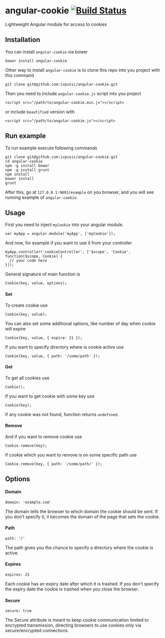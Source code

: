 angular-cookie  [![Build Status](https://travis-ci.org/ivpusic/angular-cookie.png?branch=master)](https://travis-ci.org/ivpusic/angular-cookie)
==============

Lightweight Angular module for access to cookies

Installation
------------

You can install ``angular-cookie`` via bower

```
bower install angular-cookie
```

Other way to install ``angular-cookie`` is to clone this repo into you project with this command

```
git clone git@github.com:ivpusic/angular-cookie.git
```

Then you need to include ``angular-cookie.js`` script into you project

```
<script src="/path/to/angular-cookie.min.js"></script>
```

or include `beautified` version with

```
<script src="/path/to/angular-cookie.js"></script>
```

Run example
-----------

To run example execute following commands

```
git clone git@github.com:ivpusic/angular-cookie.git
cd angular-cookie
npm -g install bower
npm -g install grunt
npm install
bower install
grunt
```

After this, go at ``127.0.0.1:9001/example`` on you browser, and you will see running example of ``angular-cookie``.

Usage
-----

First you need to inject ``myCookie`` into your angular module.

```
var myApp = angular.module('myApp', ['myCookie']);
```
And now, for example if you want to use it from your controller

```
myApp.controller('cookieController', ['$scope', 'Cookie', function($scope, Cookie) {
  // your code here
}]);
```

General signature of main function is

```
Cookie(key, value, options);
```

#### Set

To create cookie use

```
Cookie(key, value);
```

You can also set some additional options, like number of day when cookie will expire

```
Cookie(key, value, { expire: 21 });
```

If you want to specify directory where is cookie active use

```
Cookie(key, value, { path: '/some/path' });
```

#### Get

To get all cookies use

```
Cookie();
```

If you want to get cookie with some key use

```
Cookie(key);
```

If any cookie was not found, function returns ``undefined``.

#### Remove

And if you want to remove cookie use

```
Cookie.remove(key);
```

If cookie which you want to remove is on some specific path use

```
Cookie.remove(key, { path: '/some/path/' });
```

Options
-------

#### Domain


```
domain: 'example.com'
```

The domain tells the browser to which domain the cookie should be sent.
If you don't specify it, it becomes the domain of the page that sets the cookie.

#### Path

```
path: '/'
```

The path gives you the chance to specify a directory where the cookie is active.

#### Expires

```
expires: 21
```

Each cookie has an expiry date after which it is trashed.
If you don't specify the expiry date the cookie is trashed when you close the browser.

#### Secure

```
secure: true
```

The Secure attribute is meant to keep cookie communication limited to encrypted transmission,
directing browsers to use cookies only via secure/encrypted connections.
